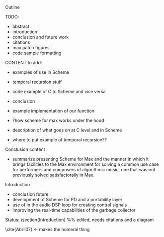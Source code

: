 Outline

TODO:
- abstract
- introduction
- conclusion and future work
- citations
- max patch figures
- code sample formatting

CONTENT to add:
- examples of use in Scheme 
- temporal recursion stuff
- code example of C to Scheme and vice versa
- conclusion

- example implementation of our function
- ?how scheme for max works under the hood
- description of what goes on at C level and in Scheme
- where to put example of temporal recursion??

Conclusion content
- summarize presenting Scheme for Max and the manner in which
it brings facilities to the Max environment for solving a common
use case for performers and composers of algorithmic music, one
that was not previously solved satisfactorally in Max.

Introduction

- conclusion future:
 - development of Scheme for PD and a portability layer
 - use of in the audio DSP loop for creating control signals
 - improving the real-time capabilities of the garbage collector


Status:
\section{Introduction}
%% edited, needs citations and a diagram


\cite{Abril07} <- makes the numeral thing

